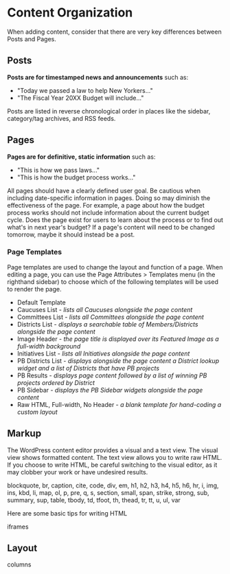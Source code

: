 # Content Organization

When adding content, consider that there are very key differences between Posts and Pages.

## Posts

**Posts are for timestamped news and announcements** such as:
* "Today we passed a law to help New Yorkers..."
* "The Fiscal Year 20XX Budget will include..."

Posts are listed in reverse chronological order in places like the sidebar, category/tag archives, and RSS feeds.

## Pages

**Pages are for definitive, static information** such as:
* "This is how we pass laws..."
* "This is how the budget process works..."

All pages should have a clearly defined user goal. Be cautious when including date-specific information in pages. Doing so may diminish the effectiveness of the page. For example, a page about how the budget process works should not include information about the current budget cycle. Does the page exist for users to learn about the process or to find out what's in next year's budget? If a page's content will need to be changed tomorrow, maybe it should instead be a post.

### Page Templates

Page templates are used to change the layout and function of a page. When editing a page, you can use the Page Attributes > Templates menu (in the righthand sidebar) to choose which of the following templates will be used to render the page.

* Default Template
* Caucuses List - _lists all Caucuses alongside the page content_
* Committees List - _lists all Committees alongside the page content_
* Districts List - _displays a searchable table of Members/Districts alongside the page content_
* Image Header - _the page title is displayed over its Featured Image as a full-width background_
* Initiatives List - _lists all Initiatives alongside the page content_
* PB Districts List - _displays alongside the page content a District lookup widget and a list of Districts that have PB projects_
* PB Results - _displays page content followed by a list of winning PB projects ordered by District_
* PB Sidebar - _displays the PB Sidebar widgets alongside the page content_
* Raw HTML, Full-width, No Header - _a blank template for hand-coding a custom layout_

## Markup

The WordPress content editor provides a visual and a text view. The visual view shows formatted content. The text view allows you to write raw HTML. If you choose to write HTML, be careful switching to the visual editor, as it may clobber your work or have undesired results. 

blockquote, br, caption, cite, code, div, em, h1, h2, h3, h4, h5, h6, hr, i, img, ins, kbd, li, map, ol, p, pre, q, s, section, small, span, strike, strong, sub, summary, sup, table, tbody, td, tfoot, th, thead, tr, tt, u, ul, var

Here are some basic tips for writing HTML

iframes

## Layout

columns
